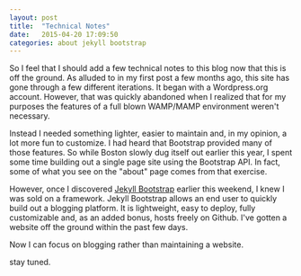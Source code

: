 ```yaml
---
layout: post
title:  "Technical Notes"
date:   2015-04-20 17:09:50
categories: about jekyll bootstrap
---
```

<body>
<p>So I feel that I should add a few technical notes to this blog now that this is off the ground. As alluded to in my first post a few months ago, this site has gone through a few different iterations. It began with a Wordpress.org account. However, that was quickly abandoned when I realized that for my purposes the features of a full blown WAMP/MAMP environment weren't necessary.</p>

<p>Instead I needed something lighter, easier to maintain and, in my opinion, a lot more fun to customize. I had heard that Bootstrap provided many of those features. So while Boston slowly dug itself out earlier this year, I spent some time building out a single page site using the Bootstrap API. In fact, some of what you see on the "about" page comes from that exercise. </p>

<p> However, once I discovered <a href="http://jekyllbootstrap.com/">Jekyll Bootstrap</a> earlier this weekend, I knew I was sold on a framework. Jekyll Bootstrap allows an end user to quickly build out a blogging platform. It is lightweight, easy to deploy, fully customizable and, as an added bonus, hosts freely on Github. I've gotten a website off the ground within the past few days. </p>

<p>Now I can focus on blogging rather than maintaining a website.</p>

<p>stay tuned.</p>
</body>
 


[jekyll]:      http://jekyllrb.com
[jekyll-gh]:   https://github.com/jekyll/jekyll
[jekyll-help]: https://github.com/jekyll/jekyll-help